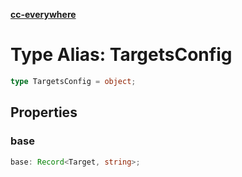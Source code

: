[**cc-everywhere**](../../../../../index.md)

<HorizontalLine />

# Type Alias: TargetsConfig

```ts
type TargetsConfig = object;
```

## Properties

### base

```ts
base: Record<Target, string>;
```
